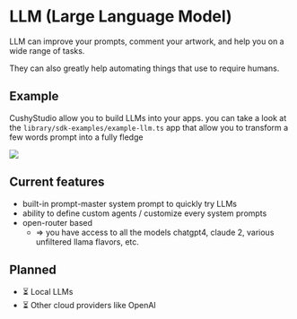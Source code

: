 # LLM (Large Language Model)

LLM can improve your prompts, comment your artwork, and help you on a wide range of tasks.

They can also greatly help automating things that use to require humans.

## Example

CushyStudio allow you to build LLMs into your apps. you can take a look at the `library/sdk-examples/example-llm.ts` app that allow you to transform a few words prompt into a fully fledge&#x20;

![](https://cushy.fra1.cdn.digitaloceanspaces.com/old/screenshots/2023-12-03-llm-example.jpg)

## Current features

* built-in prompt-master system prompt to quickly try LLMs
* ability to define custom agents / customize every system prompts
* open-router based
  * \=> you have access to all the models chatgpt4, claude 2, various unfiltered llama flavors, etc.

## Planned

* ⏳ Local LLMs
* ⏳ Other cloud providers like OpenAI
